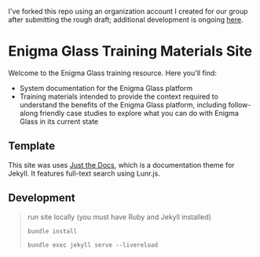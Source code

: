 I've forked this repo using an organization account I created for our group after submitting the rough draft; additional development is ongoing [here](https://github.com/enigmaglass-docs/enigmaglass). 

# Enigma Glass Training Materials Site
Welcome to the Enigma Glass training resource. Here you'll find:
 - System documentation for the Enigma Glass platform
 - Training materials intended to provide the context required to understand the benefits of the Enigma Glass platform, including follow-along friendly case studies to explore what you can do with Enigma Glass in its current state

## Template
This site was uses [Just the Docs](https://just-the-docs.github.io/just-the-docs/), which is a documentation theme for Jekyll. It features full-text search using Lunr.js.

## Development

> run site locally (you must have Ruby and Jekyll installed)
> 
> `bundle install`
> 
> `bundle exec jekyll serve --livereload`
